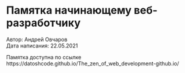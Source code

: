 <h1>Памятка начинающему веб-разработчику</h1>

<p> 
Автор: Андрей Овчаров<br>
Дата написания: 22.05.2021
</p>

<p>Памятка доступна по ссылке
https://datoshcode.github.io/The_zen_of_web_development-github.io/ 
</p>
